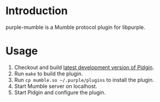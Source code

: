 Introduction
============
purple-mumble is a Mumble protocol plugin for libpurple.

Usage
=====
1. Checkout and build [latest development version of Pidgin](https://bitbucket.org/pidgin/main/src).
2. Run `make` to build the plugin.
3. Run `cp mumble.so ~/.purple/plugins` to install the plugin.
4. Start Mumble server on localhost.
5. Start Pidgin and configure the plugin.
